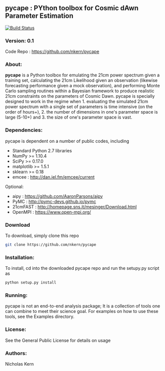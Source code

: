 ## pycape : PYthon toolbox for Cosmic dAwn Parameter Estimation
[![Build Status](https://travis-ci.com/nkern/pycape.svg?token=5USCxbBe7R1gkSvyQwzK&branch=master)](https://travis-ci.com/nkern/pycape)

### Version: 0.1
Code Repo : https://github.com/nkern/pycape

### About: 
**pycape** is a Python toolbox for emulating the 21cm power spectrum given a training set, calculating the 21cm Likelihood given an observation (likewise forecasting performance given a mock observation), and performing Monte Carlo sampling routines within a Bayesian framework to produce realistic 21cm constraints on the parameters of Cosmic Dawn.
pycape is specially designed to work in the regime when 1. evaluating the simulated 21cm power spectrum with a single set of parameters is time intensive (on the order of hours+), 2. the number of dimensions in one's parameter space is large (5-10+) and 3. the size of one's parameter space is vast.

### Dependencies:
pycape is dependent on a number of public codes, including
- Standard Python 2.7 libraries
- NumPy >= 1.10.4
- SciPy >= 0.17.0
- matplotlib >= 1.5.1
- sklearn >= 0.18
- emcee : http://dan.iel.fm/emcee/current

Optional:
- aipy : https://github.com/AaronParsons/aipy
- PyMC : http://pymc-devs.github.io/pymc
- 21cmFAST : http://homepage.sns.it/mesinger/Download.html
- OpenMPI : https://www.open-mpi.org/

### Download
To download, simply clone this repo
```bash
git clone https://github.com/nkern/pycape
```

### Installation:
To install, cd into the downloaded pycape repo and run the setupy.py script as
```bash
python setup.py install
```

### Running:
pycape is not an end-to-end analysis package; It is a collection of tools one can combine to meet their science goal.
For examples on how to use these tools, see the Examples directory.

### License:
See the General Public License for details on usage

### Authors:
Nicholas Kern<br>

